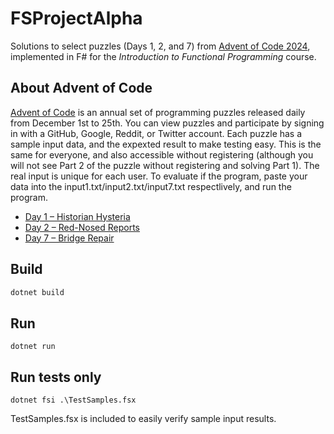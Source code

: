 # FSProjectAlpha

Solutions to select puzzles (Days 1, 2, and 7) from [Advent of Code 2024](https://adventofcode.com/2024), implemented in F# for the *Introduction to Functional Programming* course.

## About Advent of Code

[Advent of Code](https://adventofcode.com) is an annual set of programming puzzles released daily from December 1st to 25th. You can view puzzles and participate by signing in with a GitHub, Google, Reddit, or Twitter account. Each puzzle has a sample input data, and the expexted result to make testing easy. This is the same for everyone, and also accessible without registering (although you will not see Part 2 of the puzzle without registering and solving Part 1). The real input is unique for each user. To evaluate if the program, paste your data into the input1.txt/input2.txt/input7.txt respectlively, and run the program.

- [Day 1 – Historian Hysteria](https://adventofcode.com/2024/day/1)
- [Day 2 – Red-Nosed Reports](https://adventofcode.com/2024/day/2)
- [Day 7 – Bridge Repair](https://adventofcode.com/2024/day/7)

## Build

```bash
dotnet build
```

## Run

```code
dotnet run
```

## Run tests only

```code
dotnet fsi .\TestSamples.fsx
```
TestSamples.fsx is included to easily verify sample input results.

